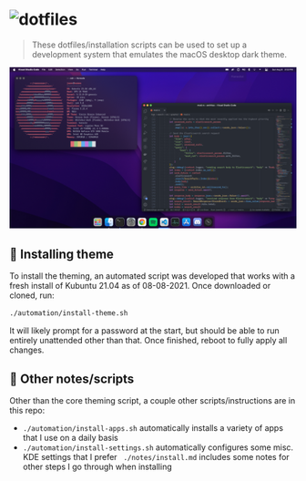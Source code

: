 <h1><img alt="dotfiles" width="280" src="https://raw.githubusercontent.com/jazevedo620/dotfiles/master/.github/readme/logo.svg" /></h1>

> These dotfiles/installation scripts can be used to set up a development system that emulates the macOS desktop dark theme.

![screenshot](.github/readme/preview.png)

## 🚀 Installing theme

To install the theming, an automated script was developed that works with a fresh install of Kubuntu 21.04 as of 08-08-2021. Once downloaded or cloned, run:

```sh
./automation/install-theme.sh
```

It will likely prompt for a password at the start, but should be able to run entirely unattended other than that. Once finished, reboot to fully apply all changes.

## 📃 Other notes/scripts

Other than the core theming script, a couple other scripts/instructions are in this repo:

- `./automation/install-apps.sh` automatically installs a variety of apps that I use on a daily basis
- `./automation/install-settings.sh` automatically configures some misc. KDE settings that I prefer
` ./notes/install.md` includes some notes for other steps I go through when installing
